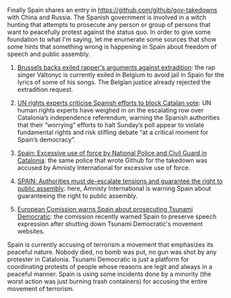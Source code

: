 Finally Spain shares an entry in https://github.com/github/gov-takedowns with China and Russia. The Spanish government is involved in a witch hunting that attempts to prosecute any person or group of persons that want to peacefully protest against the status quo. In order to give some foundation to what I'm saying, let me enumerate some sources that show some hints that something wrong is happening in Spain about freedom of speech and public assembly.

1. [Brussels backs exiled rapper's arguments against extradition](https://www.catalannews.com/politics/item/brussels-backs-exiled-rapper-s-arguments-against-extradition): the rap singer Valtonyc is currently exiled in Belgium to avoid jail in Spain for the lyrics of some of his songs. The Belgian justice already rejected the extradition request.

2. [UN rights experts criticise Spanish efforts to block Catalan vote](https://www.theguardian.com/world/2017/sep/28/un-rights-experts-criticise-spanish-efforts-to-block-catalan-vote): UN human rights experts have weighed in on the escalating row over Catalonia’s independence referendum, warning the Spanish authorities that their “worrying” efforts to halt Sunday’s poll appear to violate fundamental rights and risk stifling debate “at a critical moment for Spain’s democracy”.

3. [Spain: Excessive use of force by National Police and Civil Guard in Catalonia](https://www.amnesty.org/en/latest/news/2017/10/spain-excessive-use-of-force-by-national-police-and-civil-guard-in-catalonia/): the same police that wrote Github for the takedown was accused by Amnisty International for excessive use of force.

4. [SPAIN: Authorities must de-escalate tensions and guarantee the right to public assembly](https://www.amnesty.org/en/latest/news/2019/10/spain-authorities-must-deescalate-tensions-and-guarantee-the-right-to-public-assembly/): here, Amnisty International is warning Spain about guaranteeing the right to public assembly.

5. [European Comission warns Spain about prosecuting Tsunami Democratic](https://diario16.com/la-comision-europea-da-un-toque-de-atencion-a-espana-por-la-persecucion-de-tsunami-democratic/): the comission recently warned Spain to preserve speech expression after shutting down Tsunami Democratic's movement websites. 


Spain is currently accusing of terrorism a movement that emphasizes its peaceful nature. Nobody died, no bomb was put, no gun was shot by any protester in Catalonia. Tsunami Democratic is just a platform for coordinating protests of people whose reasons are legit and always in a peaceful manner. Spain is using some incidents done by a minority (the worst action was just burning trash containers) for accusing the entire movement of terrorism. 

